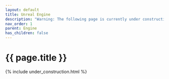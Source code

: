 ```yaml
---
layout: default
title: Unreal Engine
description: "Warning: The following page is currently under construction, find more about the details in future patches, or if you choose to add in the article see info on the bottom of the page."
nav_order: 1
parent: Engine
has_children: false
---
```


{{ page.title }}
======================

{% include under_construction.html %}


<br>

<br>